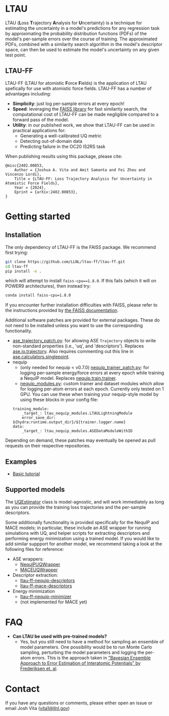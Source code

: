 # LTAU
LTAU (**L**oss **T**rajectory **A**nalysis for **U**ncertainty) is a technique for estimating the uncertainty in a model's predictions for any regression task
by approximating the probability distribution functions (PDFs) of the model's per-sample errors
over the course of training. The approximated PDFs, combined with a similarity
search algorithm in the model's descriptor space, can then be used to estimate the
model's uncertainty on any given test point.

## LTAU-FF
LTAU-FF (LTAU for atomistic **F**orce
**F**ields) is the application of LTAU spefically for use with atomistic force fields. LTAU-FF has a number of advantages including:
* **Simplicity**: just log per-sample errors at every epoch!
* **Speed**: leveraging the [FAISS library](https://github.com/facebookresearch/faiss) for fast similarity search,
    the computational cost of LTAU-FF can be made negligible compared to a forward pass
    of the model.
* **Utility**: in our published work, we show that LTAU-FF can be used in practical applications for:
  * Generating a well-calibrated UQ metric
  * Detecting out-of-domain data
  * Predicting failure in the OC20 IS2RS task

When publishing results using this package, please cite:

```
@misc{2402.00853,
    Author = {Joshua A. Vita and Amit Samanta and Fei Zhou and Vincenzo Lordi},
    Title = {LTAU-FF: Loss Trajectory Analysis for Uncertainty in Atomistic Force Fields},
    Year = {2024},
    Eprint = {arXiv:2402.00853},
}
```

# Getting started

## Installation

The only dependency of LTAU-FF is the FAISS package.
We recommend first trying:

```bash
git clone https://github.com/LLNL/ltau-ff/ltau-ff.git
cd ltau-ff
pip install -e .
```

which will attempt to install `faiss-cpu==1.8.0`. If this fails (which it will on POWER9 architectures), then instead try:

```bash
conda install faiss-cpu=1.8.0
```

If you encounter further installation difficulties with FAISS, please refer to the instructions provided by [the FAISS documentation](https://github.com/facebookresearch/faiss/blob/main/INSTALL.md).

Additional software patches are provided for external packages. These do not need to be installed unless you want to use the corresponding functionality.
* [ase_trajectory_patch.py](https://github.com/LLNL/ltau-ff/blob/main/scripts/ase_trajectory_patch.py): for allowing ASE `Trajectory` objects to write non-standard properties (i.e., 'uq', and 'descriptors'). Replaces [ase.io.trajectory](https://gitlab.com/ase/ase/-/blob/master/ase/io/trajectory.py?ref_type=heads). Also requires commenting out this line in [ase.calculators.singlepoint](https://gitlab.com/ase/ase/-/blob/master/ase/calculators/singlepoint.py?ref_type=heads#L25).
* nequip
    * (only needed for nequip < v0.7.0) [nequip_trainer_patch.py](https://github.com/LLNL/ltau-ff/blob/main/scripts/nequip_trainer_patch.py): for logging per-sample energy/force errors at every epoch while training a NequIP model. Replaces [nequip.train.trainer](https://github.com/mir-group/nequip/blob/main/nequip/train/trainer.py).
    * [nequip_modules.py](https://github.com/LLNL/ltau-ff/blob/main/scripts/nequip_modules.py): custom trainer and dataset modules which allow for logging per-atom errors at each epoch. Currently only tested on 1 GPU. You can use these when training your nequip-style model by using these blocks in your config file:
    ```
    training_module:
        _target_: ltau_nequip_modules.LTAULightningModule
        error_save_dir: ${hydra:runtime.output_dir}/${trainer.logger.name}
    data:
        _target_: ltau_nequip_modules.ASEDataModuleWithID 
    ```

Depending on demand, these patches may eventually be opened as pull requests on their respective repositories.

## Examples
* [Basic tutorial](https://github.com/LLNL/ltau-ff/blob/main/examples/tutorial.ipynb)

## Supported models
The [UQEstimator](https://github.com/LLNL/ltau-ff/blob/main/ltau_ff/uq_estimator.py) class is model-agnostic, and will work immediately as long as you can provide the training loss trajectories and the per-sample descriptors.

Some additionally functionality is provided specifically for the NequIP and MACE models; in particular, these include an ASE wrapper for running simulations with UQ, and helper scripts for extracting descriptors and performing energy minimization using a trained model. If you would like to add similar suppport for another model, we recommend taking a look at the following files for reference:

* ASE wrappers:
    * [NequIPUQWrapper](https://github.com/LLNL/ltau-ff/blob/main/ltau_ff/ase_wrapper.py)
    * [MACEUQWrapper](https://github.com/LLNL/ltau-ff/blob/main/ltau_ff/ase_wrapper_mace.py)
* Descriptor extraction:
    * [ltau-ff-nequip-descriptors](https://github.com/LLNL/ltau-ff/blob/main/scripts/ltau-ff-nequip-descriptors)
    * [ltau-ff-mace-descriptors](https://github.com/LLNL/ltau-ff/blob/main/scripts/ltau-ff-mace-descriptors)
* Energy minimization
    * [ltau-ff-nequip-minimizer](https://github.com/LLNL/ltau-ff/blob/main/scripts/ltau-ff-nequip-minimizer)
    * (not implemented for MACE yet)

# FAQ
* **Can LTAU be used with pre-trained models?**
    * Yes, but you still need to have a method for sampling an ensemble of model parameters. One possibility would be to run Monte Carlo sampling, perturbing the model parameters and logging the per-atom errors. This is the approach taken in ["Bayesian Ensemble Approach to Error Estimation of Interatomic Potentials" by Frederiksen et. al](https://journals.aps.org/prl/abstract/10.1103/PhysRevLett.93.165501).

# Contact
If you have any questions or comments, please either open an issue or email Josh
Vita (vita1@llnl.gov)

